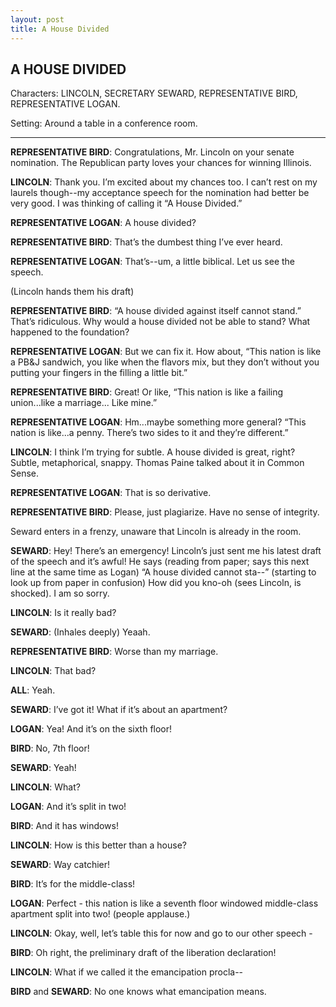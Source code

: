 ```yaml
---
layout: post
title: A House Divided
---
```

## A HOUSE DIVIDED

Characters: LINCOLN, SECRETARY SEWARD, REPRESENTATIVE BIRD, REPRESENTATIVE LOGAN.

Setting: Around a table in a conference room.

******

**REPRESENTATIVE BIRD**: Congratulations, Mr. Lincoln on your senate nomination. The Republican party loves your chances for winning Illinois.

**LINCOLN**: Thank you. I’m excited about my chances too. I can’t rest on my laurels though--my acceptance speech for the nomination had better be very good. I was thinking of calling it “A House Divided.”

**REPRESENTATIVE LOGAN**: A house divided? 

**REPRESENTATIVE BIRD**: That’s the dumbest thing I’ve ever heard.

**REPRESENTATIVE LOGAN**: That’s--um, a little biblical. Let us see the speech.

(Lincoln hands them his draft)

**REPRESENTATIVE BIRD**: “A house divided against itself cannot stand.” That’s ridiculous. Why would a house divided not be able to stand? What happened to the foundation?

**REPRESENTATIVE LOGAN**: But we can fix it. How about, “This nation is like a PB&J sandwich, you like when the flavors mix, but they don’t without you putting your fingers in the filling a little bit.”

**REPRESENTATIVE BIRD**: Great! Or like, “This nation is like a failing union...like a marriage... Like mine.”

**REPRESENTATIVE LOGAN**: Hm...maybe something more general? “This nation is like...a penny. There’s two sides to it and they’re different.”

**LINCOLN**: I think I’m trying for subtle. A house divided is great, right? Subtle, metaphorical, snappy. Thomas Paine talked about it in Common Sense.

**REPRESENTATIVE LOGAN**: That is so derivative.

**REPRESENTATIVE BIRD**: Please, just plagiarize. Have no sense of integrity.

Seward enters in a frenzy, unaware that Lincoln is already in the room.

**SEWARD**: Hey! There’s an emergency! Lincoln’s just sent me his latest draft of the speech and it’s awful! He says (reading from paper; says this next line at the same time as Logan) “A house divided cannot sta--” (starting to look up from paper in confusion) How did you kno-oh (sees Lincoln, is shocked). I am so sorry. 

**LINCOLN**: Is it really bad? 

**SEWARD**: (Inhales deeply) Yeaah.

**REPRESENTATIVE BIRD**: Worse than my marriage. 

**LINCOLN**: That bad?

**ALL**: Yeah. 

**SEWARD**: I’ve got it! What if it’s about an apartment?

**LOGAN**: Yea! And it’s on the sixth floor!

**BIRD**: No, 7th floor! 

**SEWARD**: Yeah! 

**LINCOLN**: What?

**LOGAN**: And it’s split in two! 

**BIRD**: And it has windows!

**LINCOLN**: How is this better than a house?

**SEWARD**: Way catchier! 

**BIRD**: It’s for the middle-class! 

**LOGAN**: Perfect - this nation is like a seventh floor windowed middle-class apartment split into two! (people applause.)

**LINCOLN**: Okay, well, let’s table this for now and go to our other speech -

**BIRD**: Oh right, the preliminary draft of the liberation declaration! 

**LINCOLN**: What if we called it the emancipation procla--

**BIRD** and **SEWARD**: No one knows what emancipation means.
